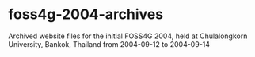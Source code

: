 # foss4g-2004-archives
Archived website files for the initial FOSS4G 2004, held at Chulalongkorn University, Bankok, Thailand from 2004-09-12 to 2004-09-14
